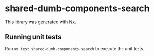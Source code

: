 # shared-dumb-components-search

This library was generated with [Nx](https://nx.dev).

## Running unit tests

Run `nx test shared-dumb-components-search` to execute the unit tests.
